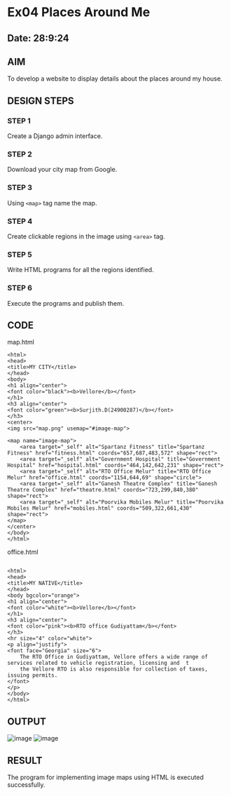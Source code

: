 # Ex04 Places Around Me
## Date: 28:9:24

## AIM
To develop a website to display details about the places around my house.

## DESIGN STEPS

### STEP 1
Create a Django admin interface.

### STEP 2
Download your city map from Google.

### STEP 3
Using ```<map>``` tag name the map.

### STEP 4
Create clickable regions in the image using ```<area>``` tag.

### STEP 5
Write HTML programs for all the regions identified.

### STEP 6
Execute the programs and publish them.

## CODE

map.html
```
<html>
<head>
<title>MY CITY</title>
</head>
<body>
<h1 align="center">
<font color="black"><b>Vellore</b></font>
</h1>
<h3 align="center">
<font color="green"><b>Surjith.D(24900287)</b></font>
</h3>
<center>
<img src="map.png" usemap="#image-map">

<map name="image-map">
    <area target="_self" alt="Spartanz Fitness" title="Spartanz Fitness" href="fitness.html" coords="657,687,483,572" shape="rect">
    <area target="_self" alt="Government Hospital" title="Government Hospital" href="hospital.html" coords="464,142,642,231" shape="rect">
    <area target="_self" alt="RTO Office Melur" title="RTO Office Melur" href="office.html" coords="1154,644,69" shape="circle">
    <area target="_self" alt="Ganesh Theatre Complex" title="Ganesh Theatre Complex" href="theatre.html" coords="723,299,840,380" shape="rect">
    <area target="_self" alt="Poorvika Mobiles Melur" title="Poorvika Mobiles Melur" href="mobiles.html" coords="509,322,661,430" shape="rect">
</map>
</center>
</body>
</html>
```

office.html
```

<html>
<head>
<title>MY NATIVE</title>
</head>
<body bgcolor="orange">
<h1 align="center">
<font color="white"><b>Vellore</b></font>
</h1>
<h3 align="center">
<font color="pink"><b>RTO office Gudiyattam</b></font>
</h3>
<hr size="4" color="white">
<p align="justify">
<font face="Georgia" size="6">
    The RTO Office in Gudiyattam, Vellore offers a wide range of services related to vehicle registration, licensing and  t
    the Vellore RTO is also responsible for collection of taxes, issuing permits. 
</font>
</p>
</body>
</html>
```

## OUTPUT
![image](https://github.com/user-attachments/assets/b4a05e7d-3689-44bb-b102-e5a62368d0b0)
![image](https://github.com/user-attachments/assets/adbc4128-9d13-48a0-98b0-567e46969161)

## RESULT
The program for implementing image maps using HTML is executed successfully.
